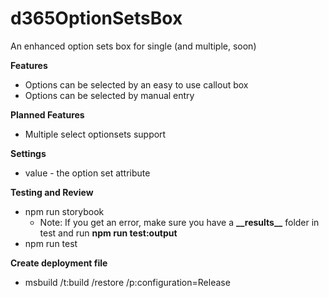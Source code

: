 # d365OptionSetsBox
An enhanced option sets box for single (and multiple, soon)

**Features**

- Options can be selected by an easy to use callout box
- Options can be selected by manual entry

**Planned Features**

- Multiple select optionsets support

**Settings**

- value - the option set attribute

**Testing and Review**

- npm run storybook
  - Note: If you get an error, make sure you have a **\_\_results\_\_** folder in test and run **npm run test:output**
- npm run test

**Create deployment file**

- msbuild /t:build /restore /p:configuration=Release

